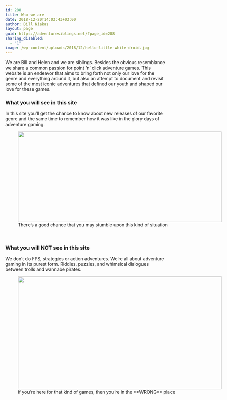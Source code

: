 ```yaml
---
id: 288
title: Who we are
date: 2018-12-20T14:03:43+03:00
author: Bill Niakas
layout: page
guid: https://adventuresiblings.net/?page_id=288
sharing_disabled:
  - "1"
image: /wp-content/uploads/2018/12/hello-little-white-droid.jpg
---
```

We are Bill and Helen and we are siblings. Besides the obvious resemblance we share a common passion for point &#8216;n&#8217; click adventure games. This website is an endeavor that aims to bring forth not only our love for the genre and everything around it, but also an attempt to document and revisit some of the most iconic adventures that defined our youth and shaped our love for these games.

### What you will see in this site

In this site you&#8217;ll get the chance to know about new releases of our favorite genre and the same time to remember how it was like in the glory days of adventure gaming.

<figure id="attachment_302" aria-describedby="caption-attachment-302" style="width: 640px" class="wp-caption aligncenter"><img class="wp-image-302 size-full" src="https://i2.wp.com/adventuresiblings.net/wp-content/uploads/2018/12/Troll_bridge.gif?resize=640%2C285&#038;ssl=1" alt="" width="640" height="285" data-recalc-dims="1" /><figcaption id="caption-attachment-302" class="wp-caption-text">There&#8217;s a good chance that you may stumble upon this kind of situation</figcaption></figure>

&nbsp;

### What you will NOT see in this site

We don&#8217;t do FPS, strategies or action adventures. We&#8217;re all about adventure gaming in its purest form. Riddles, puzzles, and whimsical dialogues between trolls and wannabe pirates.

<figure id="attachment_306" aria-describedby="caption-attachment-306" style="width: 640px" class="wp-caption aligncenter"><img class=" wp-image-306" src="https://i2.wp.com/adventuresiblings.net/wp-content/uploads/2018/12/far-cry-3-download-link.jpg?resize=640%2C355&#038;ssl=1" alt="" width="640" height="355" srcset="https://i2.wp.com/adventuresiblings.net/wp-content/uploads/2018/12/far-cry-3-download-link.jpg?zoom=2&resize=640%2C355&ssl=1 1280w, https://i2.wp.com/adventuresiblings.net/wp-content/uploads/2018/12/far-cry-3-download-link.jpg?zoom=3&resize=640%2C355&ssl=1 1920w" sizes="(max-width: 640px) 100vw, 640px" data-recalc-dims="1" /><figcaption id="caption-attachment-306" class="wp-caption-text">if you&#8217;re here for that kind of games, then you&#8217;re in the **WRONG** place</figcaption></figure>